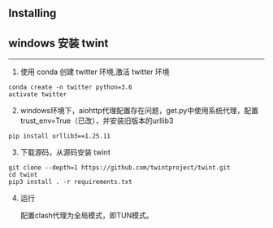 ## Installing

## windows 安装 twint

---

1. 使用 conda 创建 twitter 环境,激活 twitter 环境

```
conda create -n twitter python=3.6
activate twitter
```

2. windows环境下，aiohttp代理配置存在问题，get.py中使用系统代理，配置trust_env=True（已改），并安装旧版本的urllib3

```
pip install urllib3==1.25.11
```

3. 下载源码，从源码安装 twint

```
git clone --depth=1 https://github.com/twintproject/twint.git
cd twint
pip3 install . -r requirements.txt
```

4. 运行
 
      配置clash代理为全局模式，即TUN模式。
